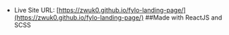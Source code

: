 - Live Site URL: [https://zwuk0.github.io/fylo-landing-page/](https://zwuk0.github.io/fylo-landing-page/)
##Made with ReactJS and SCSS 
